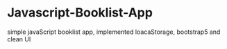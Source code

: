 # Javascript-Booklist-App
simple javaScript booklist app, implemented loacaStorage, bootstrap5 and clean UI
